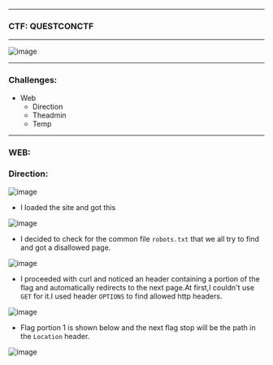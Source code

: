 -----------------

### CTF: QUESTCONCTF

------------------

![image](https://github.com/user-attachments/assets/201d3478-4cce-4604-a4d3-be0e79a1d0f1)

------------------

### Challenges:

- Web
  - Direction
  - Theadmin
  - Temp

------------------

### WEB:

### Direction:

![image](https://github.com/user-attachments/assets/4f776a65-e2c5-4f76-b044-18c3d0f4c467)

- I loaded the site and got this

![image](https://github.com/user-attachments/assets/c01101fe-8612-40fd-93de-7997ec52e9ff)

- I decided to check for the common file `robots.txt` that we all try to find and got a disallowed page.

![image](https://github.com/user-attachments/assets/29d877b6-a391-4a21-9497-0a8a4615cba0)

- I proceeded with curl and noticed an header containing a portion of the flag and automatically redirects to the next page.At first,I couldn't use `GET` for it.I used header `OPTIONS` to find allowed http headers.

![image](https://github.com/user-attachments/assets/9ae29c4e-5969-40cc-a455-77f463277e94)

- Flag portion 1 is shown below and the next flag stop will be the path in the `Location` header.

![image](https://github.com/user-attachments/assets/05c38c13-3f18-4440-bf62-8606f38c8a79)









